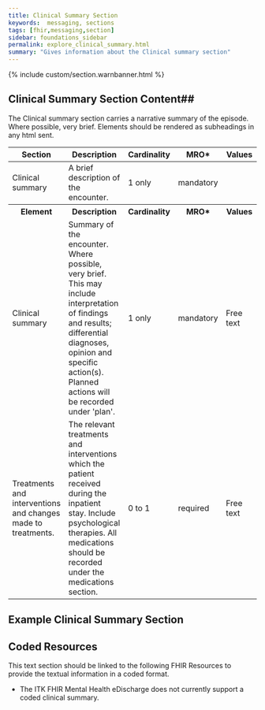 ```yaml
---
title: Clinical Summary Section
keywords:  messaging, sections
tags: [fhir,messaging,section]
sidebar: foundations_sidebar
permalink: explore_clinical_summary.html
summary: "Gives information about the Clinical summary section"
---
```


{% include custom/section.warnbanner.html %}

## Clinical Summary Section Content##
The Clinical summary section carries a narrative summary of the episode. Where possible, very brief. Elements should be rendered as subheadings in any html sent.

<table style="width:100%;max-width: 100%;">
	<thead>
		<tr>
			<th width="18%">Section</th>
			<th width="30%">Description</th>
			<th width="11%">Cardinality</th>
			<th width="11%">MRO*</th>
			<th width="30%">Values</th>
		</tr>
	</thead>
 <tbody>
  <tr>
   <td>Clinical summary</td>
   <td>A brief description of the encounter.</td>
   <td>1 only</td>
   <td>mandatory</td>
   <td>&nbsp;</td>
  </tr>
		<tr>
			<th>Element</th>
			<th>Description</th>
			<th>Cardinality</th>
			<th>MRO*</th>
			<th>Values</th>
		</tr>
  <tr>
   <td>Clinical summary</td>
   <td>Summary of the encounter. Where possible, very brief. This may include interpretation of findings and results; differential diagnoses, opinion and specific action(s). Planned actions will be recorded under 'plan'.</td>
   <td>1 only</td>
   <td>mandatory</td>
   <td>Free text</td>
  </tr>
  <tr>
   <td>Treatments and interventions and changes made to treatments. </td>
   <td>The relevant treatments and interventions which the patient received during the inpatient stay. Include psychological therapies. All medications should be recorded under the medications section.</td>
   <td>0 to 1</td>
   <td>required</td>
   <td>Free text</td>
  </tr>
 </tbody>
</table>


##  Example Clinical Summary Section ##

<script src="https://gist.github.com/IOPS-DEV/77620f7d132b195c42b5f2fee5f39172.js"></script>

## Coded Resources ##

This text section should be linked to the following FHIR Resources to provide the textual information in a coded format.

- The ITK FHIR Mental Health eDischarge does not currently support a coded clinical summary.







